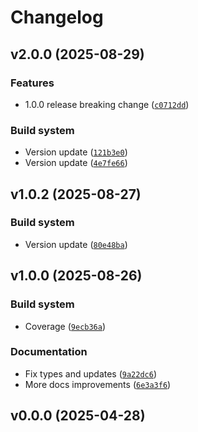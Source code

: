 # Changelog

## v2.0.0 (2025-08-29)

### Features

- 1.0.0 release breaking change ([`c0712dd`](https://github.com/nanorepublica/django-prodserver/commit/c0712dd8bbe02fb19ae94e079c6b3b85e94f5ed9))

### Build system

- Version update ([`121b3e0`](https://github.com/nanorepublica/django-prodserver/commit/121b3e0c68f68b63b1fcca17019f820dd93fdcf8))
- Version update ([`4e7fe66`](https://github.com/nanorepublica/django-prodserver/commit/4e7fe66a7b1eea807130bb5fa902983cdec20220))

## v1.0.2 (2025-08-27)

### Build system

- Version update ([`80e48ba`](https://github.com/nanorepublica/django-prodserver/commit/80e48ba0c74b5be3878d865c9e245b9040072b3d))

## v1.0.0 (2025-08-26)

### Build system

- Coverage ([`9ecb36a`](https://github.com/nanorepublica/django-prodserver/commit/9ecb36a22095933cdbe5daf6b4f3342f7a833692))

### Documentation

- Fix types and updates ([`9a22dc6`](https://github.com/nanorepublica/django-prodserver/commit/9a22dc683a6bfd56657e5b3c76273bd300e96c0b))
- More docs improvements ([`6e3a3f6`](https://github.com/nanorepublica/django-prodserver/commit/6e3a3f66802430cabee1aee710af853c8cc19932))

## v0.0.0 (2025-04-28)
